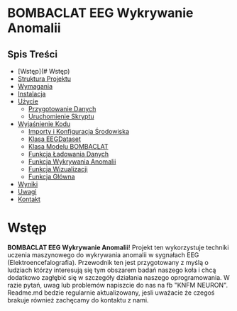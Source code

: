 # BOMBACLAT EEG Wykrywanie Anomalii

## Spis Treści
- [Wstęp](# Wstęp)
- [Struktura Projektu](#struktura-projektu)
- [Wymagania](#wymagania)
- [Instalacja](#instalacja)
- [Użycie](#użycie)
  - [Przygotowanie Danych](#przygotowanie-danych)
  - [Uruchomienie Skryptu](#uruchomienie-skryptu)
- [Wyjaśnienie Kodu](#wyjaśnienie-kodu)
  - [Importy i Konfiguracja Środowiska](#importy-i-konfiguracja-środowiska)
  - [Klasa EEGDataset](#klasa-eegdataset)
  - [Klasa Modelu BOMBACLAT](#klasa-modelu-bombaclat)
  - [Funkcja Ładowania Danych](#funkcja-ładowania-danych)
  - [Funkcja Wykrywania Anomalii](#funkcja-wykrywania-anomalii)
  - [Funkcja Wizualizacji](#funkcja-wizualizacji)
  - [Funkcja Główna](#funkcja-główna)
- [Wyniki](#wyniki)
- [Uwagi](#uwagi)
- [Kontakt](#kontakt)

# Wstęp

 **BOMBACLAT EEG Wykrywanie Anomalii**! Projekt ten wykorzystuje techniki uczenia maszynowego do wykrywania anomalii w sygnałach EEG (Elektroencefalografia). Przewodnik ten jest przygotowany z myślą o ludziach którzy interesują się tym obszarem badań naszego koła i chcą dodatkowo zagłębić się w szczegóły działania naszego oprogramowania. 
 W razie pytań, uwag lub problemów napiszcie do nas na fb "KNFM NEURON". 
 Readme.md bedzie regularnie aktualizowany, jesli uważacie że czegoś brakuje również zachęcamy do kontaktu z nami. 




